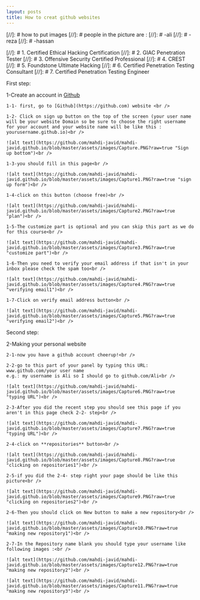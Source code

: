```yaml
---
layout: posts
title: How to creat github websites 
---
```

[//]: # how to put images
[//]: # people in the picture are :
[//]: # -ali
[//]: # -reza
[//]: # -hassan

[//]: # 1. Certified Ethical Hacking Certification
[//]: # 2. GIAC Penetration Tester
[//]: # 3. Offensive Security Certified Professional
[//]: # 4. CREST
[//]: # 5. Foundstone Ultimate Hacking
[//]: # 6. Certified Penetration Testing Consultant
[//]: # 7. Certified Penetration Testing Engineer

First step:<br />

1-Create an account in [Github](https://github.com)<br />

    1-1- first, go to [Github](https://github.com) website <br />

    1-2- Click on sign up button on the top of the screen (your user name will be your website Domain so be sure to choose the right username for your account and your website name will be like this : yourusername.github.io)<br /> 

    ![alt text](https://github.com/mahdi-javid/mahdi-javid.github.io/blob/master/assets/images/Capture.PNG?raw=true "Sign up bottom")<br />

    1-3-you should fill in this page<br />

    ![alt text](https://github.com/mahdi-javid/mahdi-javid.github.io/blob/master/assets/images/Capture1.PNG?raw=true "sign up form")<br />

    1-4-click on this button (choose free)<br />

    ![alt text](https://github.com/mahdi-javid/mahdi-javid.github.io/blob/master/assets/images/Capture2.PNG?raw=true "plan")<br />

    1-5-The customize part is optional and you can skip this part as we do for this course<br />

    ![alt text](https://github.com/mahdi-javid/mahdi-javid.github.io/blob/master/assets/images/Capture3.PNG?raw=true "customize part")<br />

    1-6-Then you need to verify your email address if that isn't in your inbox please check the spam too<br />

    ![alt text](https://github.com/mahdi-javid/mahdi-javid.github.io/blob/master/assets/images/Capture4.PNG?raw=true "verifying email1")<br />

    1-7-Click on verify email address button<br />

    ![alt text](https://github.com/mahdi-javid/mahdi-javid.github.io/blob/master/assets/images/Capture5.PNG?raw=true "verifying email2")<br />


Second step:<br />

2-Making your personal website<br />

    2-1-now you have a github account cheerup!<br />

    2-2-go to this part of your panel by typing this URL:   www.github.com/your user name
    e.g.: my username is Ali so I should go to github.com/Ali<br />

    ![alt text](https://github.com/mahdi-javid/mahdi-javid.github.io/blob/master/assets/images/Capture6.PNG?raw=true "typing URL")<br />

    2-3-After you did the recent step you should see this page if you aren't in this page check 2-2- step<br />

    ![alt text](https://github.com/mahdi-javid/mahdi-javid.github.io/blob/master/assets/images/Capture7.PNG?raw=true "typing URL")<br />

    2-4-click on **repositories** button<br />

    ![alt text](https://github.com/mahdi-javid/mahdi-javid.github.io/blob/master/assets/images/Capture8.PNG?raw=true "clicking on repositories1")<br />

    2-5-if you did the 2-4- step right your page should be like this picture<br />

    ![alt text](https://github.com/mahdi-javid/mahdi-javid.github.io/blob/master/assets/images/Capture9.PNG?raw=true "clicking on repositories2")<br />

    2-6-Then you should click on New button to make a new repository<br />

    ![alt text](https://github.com/mahdi-javid/mahdi-javid.github.io/blob/master/assets/images/Capture10.PNG?raw=true "making new repository1")<br />

    2-7-In the Repository name blank you should type your username like following images :<br />

    ![alt text](https://github.com/mahdi-javid/mahdi-javid.github.io/blob/master/assets/images/Capture12.PNG?raw=true "making new repository2")<br />

    ![alt text](https://github.com/mahdi-javid/mahdi-javid.github.io/blob/master/assets/images/Capture11.PNG?raw=true "making new repository3")<br />




